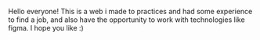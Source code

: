 Hello everyone!
This is a web i made to practices and had some experience to find a job, and also have the opportunity to work with technologies like figma. 
I hope you like :) 


